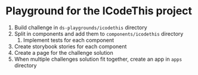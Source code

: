 # Playground for the ICodeThis project

1. Build challenge in `ds-playgrounds/icodethis` directory
2. Split in components and add them to `components/icodethis` directory
    1. Implement tests for each component
3. Create storybook stories for each component
4. Create a page for the challenge solution
5. When multiple challenges solution fit together, create an app in `apps` directory
